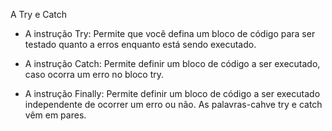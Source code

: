 A Try e Catch

- A instrução Try:
    Permite que você defina um bloco de código para ser testado quanto a erros enquanto está sendo executado.

- A instrução Catch:
    Permite definir um bloco de código a ser executado, caso ocorra um erro no bloco try.

- A instrução Finally:
    Permite definir um bloco de código a ser executado independente de ocorrer um erro ou não. As palavras-cahve try e catch vêm em pares.